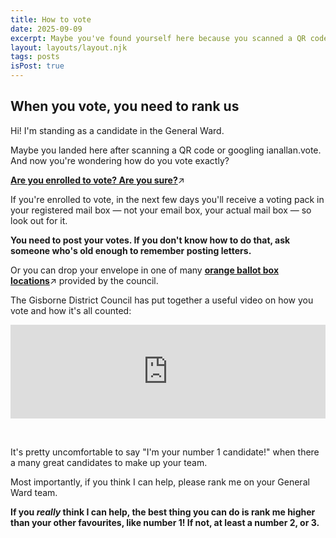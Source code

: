 ```yaml
---
title: How to vote
date: 2025-09-09
excerpt: Maybe you've found yourself here because you scanned a QR code or you googled ianallan.vote. And now you're wondering how do you vote exactly?
layout: layouts/layout.njk
tags: posts
isPost: true
---
```


## When you vote, you need to rank us 

Hi! I'm standing as a candidate in the General Ward.

Maybe you landed here after scanning a QR code or googling ianallan.vote. And now you're wondering how do you vote exactly?

**<a href="https://vote.nz/enrolling/enrol-or-update/enrol-or-update-online/" target="_blank">Are you enrolled to vote? Are you sure?</a>**&#8599;

If you're enrolled to vote, in the next few days you'll receive a voting pack in your registered mail box &mdash; not your email box, your actual mail box &mdash; so look out for it. 

**You need to post your votes. If you don't know how to do that, ask someone who's old enough to remember posting letters.**

Or you can drop your envelope in one of many **<a href="https://www.gdc.govt.nz/council/2025-elections/vote#heading-1" target="_blank">orange ballot box locations</a>**&#8599; provided by the council.

The Gisborne District Council has put together a useful video on how you vote and how it's all counted:

<div class="video-container">
    <iframe width="100%" src="https://www.youtube.com/embed/tnYUyDcrYUM?si=n9TMCSKwxZLCsZU9" title="YouTube video player" frameborder="0" allow="accelerometer; autoplay; clipboard-write; encrypted-media; gyroscope; picture-in-picture; web-share" referrerpolicy="strict-origin-when-cross-origin" allowfullscreen></iframe>
</div>

&nbsp;

It's pretty uncomfortable to say "I'm your number 1 candidate!" when there a many great candidates to make up your team. 

Most importantly, if you think I can help, please rank me on your General Ward team. 

**If you *really* think I can help, the best thing you can do is rank me higher than your other favourites, like number 1! If not, at least a number 2, or 3.**